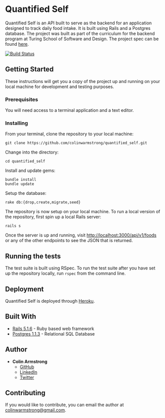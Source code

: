 # Quantified Self

Quantified Self is an API built to serve as the backend for an application designed to track daily food intake. It is built using Rails and a Postgres database.  The project was built as part of the curriculum for the backend program at Turing School of Software and Design. The project spec can be found [here](http://backend.turing.io/module4/projects/quantified_self/quantified_self_rails).  

[![Build Status](https://travis-ci.com/colinwarmstrong/quantified_self.svg?branch=master)](https://travis-ci.com/colinwarmstrong/quantified_self)

## Getting Started

These instructions will get you a copy of the project up and running on your local machine for development and testing purposes.

### Prerequisites

You will need access to a terminal application and a text editor.

### Installing

From your terminal, clone the repository to your local machine:

```
git clone https://github.com/colinwarmstrong/quantified_self.git
```

Change into the directory:

```
cd quantified_self
```

Install and update gems:

```
bundle install
bundle update
```

Setup the database:

```
rake db:{drop,create,migrate,seed}
```

The repository is now setup on your local machine. To run a local version of the repository, first spin up a local Rails server:

```
rails s
```

Once the server is up and running, visit [http://localhost:3000/api/v1/foods](http://localhost:3000/api/v1/foods) or any of the other endpoints to see the JSON that is returned.


## Running the tests

The test suite is built using RSpec.  To run the test suite after you have set up the repository locally, run `rspec` from the command line.

## Deployment

Quantified Self is deployed through [Heroku](https://www.heroku.com/).

## Built With

* [Rails 5.1.6](https://rubyonrails.org/) - Ruby based web framework
* [Postgres 1.1.3](https://www.postgresql.org/) - Relational SQL Database

## Author

* **Colin Armstrong**  
 	- [GitHub](https://github.com/colinwarmstrong)
 	- [LinkedIn](https://www.linkedin.com/in/colinwarmstrong/)
 	- [Twitter](https://twitter.com/colinarms93)


## Contributing

If you would like to contribute, you can email the author at colinwarmstrong@gmail.com.
